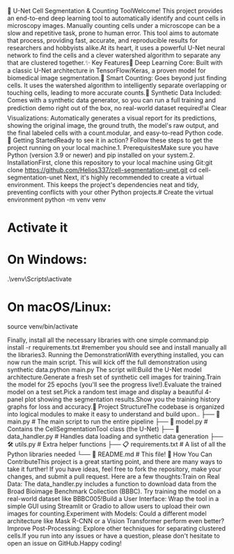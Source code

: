 🔬 U-Net Cell Segmentation & Counting ToolWelcome! This project provides an end-to-end deep learning tool to automatically identify and count cells in microscopy images. Manually counting cells under a microscope can be a slow and repetitive task, prone to human error. This tool aims to automate that process, providing fast, accurate, and reproducible results for researchers and hobbyists alike.At its heart, it uses a powerful U-Net neural network to find the cells and a clever watershed algorithm to separate any that are clustered together.✨ Key Features🧠 Deep Learning Core: Built with a classic U-Net architecture in TensorFlow/Keras, a proven model for biomedical image segmentation.🧩 Smart Counting: Goes beyond just finding cells. It uses the watershed algorithm to intelligently separate overlapping or touching cells, leading to more accurate counts.🧪 Synthetic Data Included: Comes with a synthetic data generator, so you can run a full training and prediction demo right out of the box, no real-world dataset required!📊 Clear Visualizations: Automatically generates a visual report for its predictions, showing the original image, the ground truth, the model's raw output, and the final labeled cells with a count.modular, and easy-to-read Python code.🚀 Getting StartedReady to see it in action? Follow these steps to get the project running on your local machine.1. PrerequisitesMake sure you have Python (version 3.9 or newer) and pip installed on your system.2. InstallationFirst, clone this repository to your local machine using Git:git clone https://github.com/Helios337/cell-segmentation-unet.git
cd cell-segmentation-unet
Next, it's highly recommended to create a virtual environment. This keeps the project's dependencies neat and tidy, preventing conflicts with your other Python projects.# Create the virtual environment
python -m venv venv

# Activate it
# On Windows:
.\venv\Scripts\activate
# On macOS/Linux:
source venv/bin/activate


Finally, install all the necessary libraries with one simple command:pip install -r requirements.txt
#remember you should see and install manually all the libraries3. Running the DemonstrationWith everything installed, you can now run the main script. This will kick off the full demonstration using synthetic data.python main.py
The script will:Build the U-Net model architecture.Generate a fresh set of synthetic cell images for training.Train the model for 25 epochs (you'll see the progress live!).Evaluate the trained model on a test set.Pick a random test image and display a beautiful 4-panel plot showing the segmentation results.Show you the training history graphs for loss and accuracy.📂 Project StructureThe codebase is organized into logical modules to make it easy to understand and build upon..
├── 📄 main.py             # The main script to run the entire pipeline
├── 🧠 model.py             # Contains the CellSegmentationTool class (the U-Net)
├── 💾 data_handler.py      # Handles data loading and synthetic data generation
├── 🛠️ utils.py              # Extra helper functions
├── 📋 requirements.txt    # A list of all the Python libraries needed
└── 📜 README.md           # This file!
🤝 How You Can ContributeThis project is a great starting point, and there are many ways to take it further! If you have ideas, feel free to fork the repository, make your changes, and submit a pull request. Here are a few thoughts:Train on Real Data: The data_handler.py includes a function to download data from the Broad Bioimage Benchmark Collection (BBBC). Try training the model on a real-world dataset like BBBC005!Build a User Interface: Wrap the tool in a simple GUI using Streamlit or Gradio to allow users to upload their own images for counting.Experiment with Models: Could a different model architecture like Mask R-CNN or a Vision Transformer perform even better?Improve Post-Processing: Explore other techniques for separating clustered cells.If you run into any issues or have a question, please don't hesitate to open an issue on GitHub.Happy coding!
